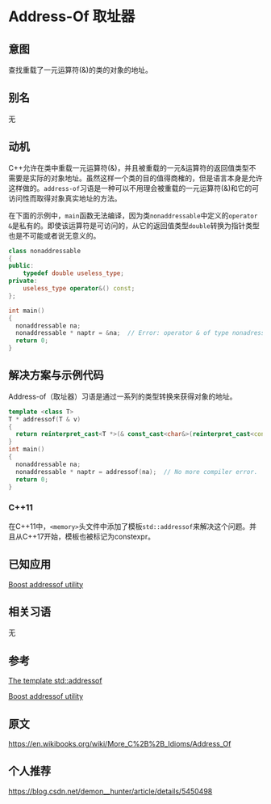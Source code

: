 # Address-Of 取址器

## 意图

查找重载了一元运算符(&)的类的对象的地址。

## 别名

无

## 动机

C++允许在类中重载一元运算符(&)，并且被重载的一元&运算符的返回值类型不需要是实际的对象地址。虽然这样一个类的目的值得商榷的，但是语言本身是允许这样做的。``address-of``习语是一种可以不用理会被重载的一元运算符(&)和它的可访问性而取得对象真实地址的方法。

在下面的示例中，``main``函数无法编译，因为类``nonaddressable``中定义的``operator &``是私有的。即使该运算符是可访问的，从它的返回值类型``double``转换为指针类型也是不可能或者说无意义的。

```cpp
class nonaddressable 
{
public:
    typedef double useless_type;
private:
    useless_type operator&() const;
};

int main()
{
  nonaddressable na;
  nonaddressable * naptr = &na;  // Error: operator & of type nonadressable is private.
  return 0;
}
```

## 解决方案与示例代码

Address-of（取址器）习语是通过一系列的类型转换来获得对象的地址。

```cpp
template <class T>
T * addressof(T & v)
{
  return reinterpret_cast<T *>(& const_cast<char&>(reinterpret_cast<const volatile char &>(v)));
}
int main()
{
  nonaddressable na;
  nonaddressable * naptr = addressof(na);  // No more compiler error.
  return 0;
}
```

### C++11

在C++11中，``<memory>``头文件中添加了模板``std::addressof``来解决这个问题。并且从C++17开始，模板也被标记为constexpr。

## 已知应用

[Boost addressof utility](https://www.boost.org/doc/libs/1_47_0/libs/utility/utility.htm#addressof)

## 相关习语

无

## 参考

[The template std::addressof](https://en.cppreference.com/w/cpp/memory/addressof)

[Boost addressof utility](https://www.boost.org/doc/libs/1_47_0/libs/utility/utility.htm#addressof)

## 原文

https://en.wikibooks.org/wiki/More_C%2B%2B_Idioms/Address_Of

## 个人推荐

https://blog.csdn.net/demon__hunter/article/details/5450498